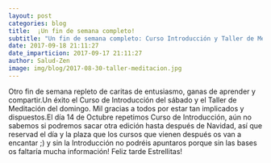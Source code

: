 ```yaml
---
layout: post
categories: blog
title:  ¡Un fin de semana completo!
subtitle: "Un fin de semana completo: Curso Introducción y Taller de Meditación"
date: 2017-09-18 21:11:27
date_imparticion: 2017-09-17 21:11:27
author: Salud-Zen
image: img/blog/2017-08-30-taller-meditacion.jpg
---
```

Otro fin de semana repleto de caritas de entusiasmo, ganas de aprender y compartir.Un éxito el Curso de Introducción del sábado y el Taller de Meditación del domingo. Mil gracias a todos por estar tan implicados y dispuestos.El día 14 de Octubre repetimos Curso de Introducción, aún no sabemos si podremos sacar otra edición hasta después de Navidad, así que reservad el día y la plaza que los cursos que vienen después os van a encantar ;) y sin la Introducción no podréis apuntaros porque sin las bases os faltaría mucha información! Feliz tarde Estrellitas!
